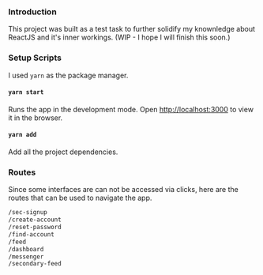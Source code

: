 ### Introduction

This project was built as a test task to further solidify my knownledge about ReactJS and it's inner workings. (WIP - I hope I will finish this soon.)

### Setup Scripts

I used `yarn` as the package manager.

#### `yarn start`

Runs the app in the development mode.
Open [http://localhost:3000](http://localhost:3000) to view it in the browser.

#### `yarn add `

Add all the project dependencies.

### Routes

Since some interfaces are can not be accessed via clicks, here are the routes that can be used to navigate the app.

```bash
/sec-signup
/create-account
/reset-password
/find-account
/feed
/dashboard
/messenger
/secondary-feed
```
